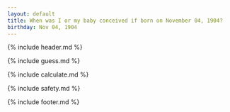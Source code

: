 ```yaml
---
layout: default
title: When was I or my baby conceived if born on November 04, 1904?
birthday: Nov 04, 1904
---
```


{% include header.md %}

{% include guess.md %}

{% include calculate.md %}

{% include safety.md %}

{% include footer.md %}



